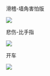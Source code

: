 滑稽-墙角害怕版

![](https://blog-cdn.chenxiyuan.fun/17-6-6/94127539.jpg)

悲伤-比手指

![](https://ooo.0o0.ooo/2017/06/23/594d21670f438.gif)

开车

![](https://blog-cdn.chenxiyuan.fun/17-9-27/79506665.jpg)